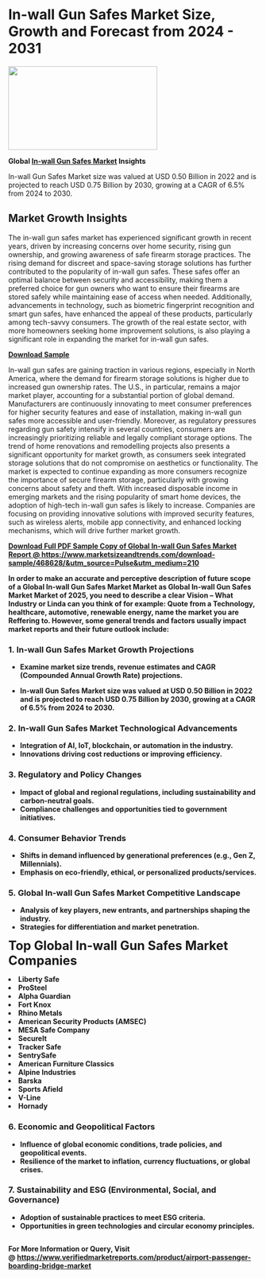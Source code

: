 <H1>In-wall Gun Safes Market Size, Growth and Forecast from 2024 - 2031</H1><img class="aligncenter size-medium wp-image-584254" src="https://thirdeyenews.in/wp-content/uploads/2024/09/Global-Market-Research-300x168.jpeg" alt="" width="300" height="168" /><p><strong>Global&nbsp;<a href="https://www.marketsizeandtrends.com/download-sample/468628/&amp;utm_source=Pulse&amp;utm_medium=210">In-wall Gun Safes Market</a> Insights</strong></p><p>In-wall Gun Safes Market size was valued at USD 0.50 Billion in 2022 and is projected to reach USD 0.75 Billion by 2030, growing at a CAGR of 6.5% from 2024 to 2030.</p><p><h2>Market Growth Insights</h2> <p>The in-wall gun safes market has experienced significant growth in recent years, driven by increasing concerns over home security, rising gun ownership, and growing awareness of safe firearm storage practices. The rising demand for discreet and space-saving storage solutions has further contributed to the popularity of in-wall gun safes. These safes offer an optimal balance between security and accessibility, making them a preferred choice for gun owners who want to ensure their firearms are stored safely while maintaining ease of access when needed. Additionally, advancements in technology, such as biometric fingerprint recognition and smart gun safes, have enhanced the appeal of these products, particularly among tech-savvy consumers. The growth of the real estate sector, with more homeowners seeking home improvement solutions, is also playing a significant role in expanding the market for in-wall gun safes.</p> <p><strong><a href="#">Download Sample</a></strong></p> <p>In-wall gun safes are gaining traction in various regions, especially in North America, where the demand for firearm storage solutions is higher due to increased gun ownership rates. The U.S., in particular, remains a major market player, accounting for a substantial portion of global demand. Manufacturers are continuously innovating to meet consumer preferences for higher security features and ease of installation, making in-wall gun safes more accessible and user-friendly. Moreover, as regulatory pressures regarding gun safety intensify in several countries, consumers are increasingly prioritizing reliable and legally compliant storage options. The trend of home renovations and remodelling projects also presents a significant opportunity for market growth, as consumers seek integrated storage solutions that do not compromise on aesthetics or functionality. The market is expected to continue expanding as more consumers recognize the importance of secure firearm storage, particularly with growing concerns about safety and theft. With increased disposable income in emerging markets and the rising popularity of smart home devices, the adoption of high-tech in-wall gun safes is likely to increase. Companies are focusing on providing innovative solutions with improved security features, such as wireless alerts, mobile app connectivity, and enhanced locking mechanisms, which will drive further market growth. <p><strong><a href="#"></p><p><span class=""><strong>Download Full PDF Sample Copy of Global In-wall Gun Safes Market Report</strong> @ <a href="https://www.marketsizeandtrends.com/download-sample/468628/&amp;utm_source=Pulse&amp;utm_medium=210" target="_blank">https://www.marketsizeandtrends.com/download-sample/468628/&amp;utm_source=Pulse&amp;utm_medium=210</a></span></p><p>In order to make an accurate and perceptive description of future scope of a Global&nbsp;In-wall Gun Safes Market Market as Global&nbsp;In-wall Gun Safes Market Market of 2025, you need to describe a clear Vision &ndash; What Industry or Linda can you think of for example: Quote from a Technology, healthcare, automotive, renewable energy, name the market you are Reffering to. However, some general trends and factors usually impact market reports and their future outlook include:</p><h3>1.&nbsp;<strong>In-wall Gun Safes Market Growth Projections</strong></h3><ul><li>Examine market size trends, revenue estimates and CAGR (Compounded Annual Growth Rate) projections.</li><li><p>In-wall Gun Safes Market size was valued at USD 0.50 Billion in 2022 and is projected to reach USD 0.75 Billion by 2030, growing at a CAGR of 6.5% from 2024 to 2030.</p></li></ul><h3>2.&nbsp;<strong>In-wall Gun Safes Market Technological Advancements</strong></h3><ul><li>Integration of AI, IoT, blockchain, or automation in the industry.</li><li>Innovations driving cost reductions or improving efficiency.</li></ul><h3>3.&nbsp;<strong>Regulatory and Policy Changes</strong></h3><ul><li>Impact of global and regional regulations, including sustainability and carbon-neutral goals.</li><li>Compliance challenges and opportunities tied to government initiatives.</li></ul><h3>4.&nbsp;<strong>Consumer Behavior Trends</strong></h3><ul><li>Shifts in demand influenced by generational preferences (e.g., Gen Z, Millennials).</li><li>Emphasis on eco-friendly, ethical, or personalized products/services.</li></ul><h3>5.&nbsp;<strong>Global In-wall Gun Safes Market Competitive Landscape</strong></h3><ul><li>Analysis of key players, new entrants, and partnerships shaping the industry.</li><li>Strategies for differentiation and market penetration.</li></ul><p data-pm-slice="1 1 []"><span style="color: inherit; font-family: inherit; font-size: 25px;">Top Global In-wall Gun Safes Market Companies</span></p><div class="" data-test-id=""><p><li>Liberty Safe</li><li> ProSteel</li><li> Alpha Guardian</li><li> Fort Knox</li><li> Rhino Metals</li><li> American Security Products (AMSEC)</li><li> MESA Safe Company</li><li> SecureIt</li><li> Tracker Safe</li><li> SentrySafe</li><li> American Furniture Classics</li><li> Alpine Industries</li><li> Barska</li><li> Sports Afield</li><li> V-Line</li><li> Hornady</li></p></div><h3>6.&nbsp;<strong>Economic and Geopolitical Factors</strong></h3><ul><li>Influence of global economic conditions, trade policies, and geopolitical events.</li><li>Resilience of the market to inflation, currency fluctuations, or global crises.</li></ul><h3>7.&nbsp;<strong>Sustainability and ESG (Environmental, Social, and Governance)</strong></h3><ul><li>Adoption of sustainable practices to meet ESG criteria.</li><li>Opportunities in green technologies and circular economy principles.</li></ul><h2><strong style="font-size: 14px;">For More Information or Query, Visit @&nbsp;</strong><a style="background-color: #ffffff; font-size: 14px;" href="https://www.marketsizeandtrends.com/report/in-wall-gun-safes-market/" target="_blank">https://www.verifiedmarketreports.com/product/airport-passenger-boarding-bridge-market</a></h2>
